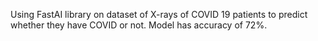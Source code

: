 Using FastAI library on dataset of X-rays of COVID 19 patients to predict whether they have COVID or not. Model has accuracy of 72%.
